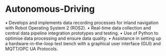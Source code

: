 # Autonomous-Driving

• Develops and implements data recording processes for inland navigation with Robot Operating System 2 (ROS2).
• Real-time data collection and central data pipeline integration prototypes and testing.
• Use of Python to optimise data processing and ensure data quality.
• Assistance in setting up a hardware-in-the-loop test bench with a graphical user interface (GUI) and MQTT/OPC UA Protocols.
